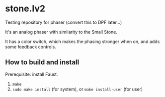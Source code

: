 # stone.lv2
Testing repository for phaser (convert this to DPF later...)

It's an analog phaser with similarity to the Small Stone.

It has a color switch, which makes the phasing stronger when on, and adds some feedback controls.

## How to build and install

Prerequisite: install Faust.

1. `make`
2. `sudo make install` (for system), or `make install-user` (for user)
